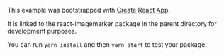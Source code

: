 This example was bootstrapped with [Create React App](https://github.com/facebook/create-react-app).

It is linked to the react-imagemarker package in the parent directory for development purposes.

You can run `yarn install` and then `yarn start` to test your package.
